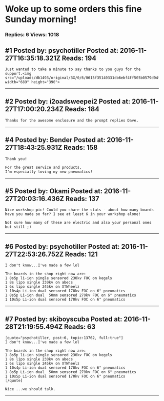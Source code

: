 # Woke up to some orders this fine Sunday morning!

### Replies: 6 Views: 1018

## \#1 Posted by: psychotiller Posted at: 2016-11-27T16:35:18.321Z Reads: 194

```
Just wanted to take a minute to say thanks to you guys for the support.<img src="/uploads/db1493/original/3X/0/6/0615f35140331db6ebf4ff505b0579d04f47f0ef.jpg" width="689" height="390">
```

---
## \#2 Posted by: i2oadsweepei2 Posted at: 2016-11-27T17:00:20.234Z Reads: 184

```
Thanks for the awesome enclosure and the prompt replies Dave.
```

---
## \#4 Posted by: Bender Posted at: 2016-11-27T18:43:25.931Z Reads: 158

```
Thank you!

For the great service and products,
I'm especially loving my new pneumatics!
```

---
## \#5 Posted by: Okami Posted at: 2016-11-27T20:03:16.436Z Reads: 137

```
Nice workshop pic! Could you share the stats - about how many boards have you made so far? I see at least 6 in your workshop alone! 

Not sure how many of these are electric and also your personal ones but still ;)
```

---
## \#6 Posted by: psychotiller Posted at: 2016-11-27T22:53:26.752Z Reads: 121

```
I don't know...I've made a few lol

The boards in the shop right now are:
1 8s5p li-ion single sensored 230kv FOC on kegels
1 8s lipo single 230kv on abecs
1 6s lipo single 245kv on XTWheelz
1 10s4p Li-ion dual sensored 170kv FOC on 6" pneumatics
1 8s5p Li-ion dual  50mm sensored 270kv FOC on 6" pneumatics
1 10s5p Li-ion dual sensored 170kv FOC on 6" pneumatics
```

---
## \#7 Posted by: skiboyscuba Posted at: 2016-11-28T21:19:55.494Z Reads: 63

```
[quote="psychotiller, post:6, topic:13762, full:true"]
I don't know...I've made a few lol

The boards in the shop right now are:
1 8s5p li-ion single sensored 230kv FOC on kegels
1 8s lipo single 230kv on abecs
1 6s lipo single 245kv on XTWheelz
1 10s4p Li-ion dual sensored 170kv FOC on 6" pneumatics
1 8s5p Li-ion dual  50mm sensored 270kv FOC on 6" pneumatics
1 10s5p Li-ion dual sensored 170kv FOC on 6" pneumatics
[/quote]

Nice ...we should talk.
```

---
